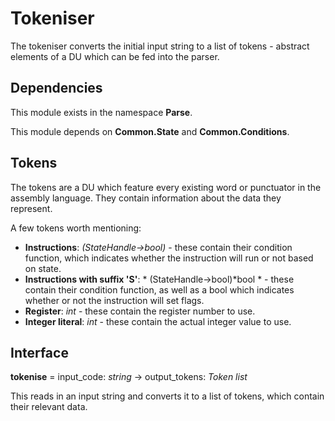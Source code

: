 ﻿# Tokeniser
The tokeniser converts the initial input string to a list of tokens - abstract elements of a DU which can be fed into the parser.

## Dependencies
This module exists in the namespace **Parse**.

This module depends on **Common.State** and **Common.Conditions**.

## Tokens
The tokens are a DU which feature every existing word or punctuator in the assembly language. They contain information about the data they represent.

A few tokens worth mentioning:
* **Instructions**: *(StateHandle->bool)* - these contain their condition function, which indicates whether the instruction will run or not based on state.
* **Instructions with suffix 'S'**: * (StateHandle->bool)\*bool * - these contain their condition function, as well as a bool which indicates whether or not the instruction will set flags.
* **Register**: *int* - these contain the register number to use.
* **Integer literal**: *int* - these contain the actual integer value to use.

## Interface
**tokenise** = input_code: *string* -> output_tokens: *Token list*

This reads in an input string and converts it to a list of tokens, which contain their relevant data.
